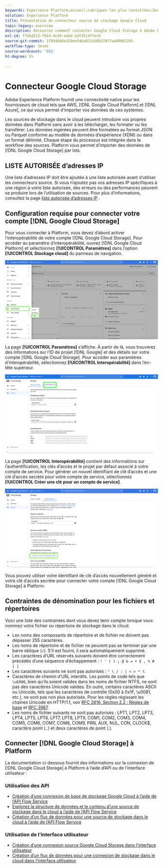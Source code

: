 ```yaml
---
keywords: Experience Platform;accueil;rubriques les plus consultées;Google Cloud Storage;stockage dans le cloud Google
solution: Experience Platform
title: Présentation du connecteur source de stockage Google Cloud
topic-legacy: overview
description: Découvrez comment connecter Google Cloud Storage à Adobe Experience Platform à l’aide des API ou de l’interface utilisateur.
exl-id: f7ebd213-f914-4c49-aebd-1df4514ffec0
source-git-commit: 1f9948d6e419ee5d6a021a589378f7aa990b7291
workflow-type: tm+mt
source-wordcount: '551'
ht-degree: 5%

---
```


# Connecteur Google Cloud Storage

Adobe Experience Platform fournit une connectivité native pour les fournisseurs de cloud tels que AWS, [!DNL Google Cloud Platform] et [!DNL Azure], ce qui vous permet d’importer vos données de ces systèmes.

Les sources de stockage dans le cloud peuvent introduire vos propres données dans Platform sans avoir à les télécharger, les formater ou les transférer. Les données ingérées peuvent être formatées au format JSON ou Parquet conforme au modèle de données d’expérience (XDM) ou dans un format délimité. Chaque étape du processus est intégrée dans le workflow des sources. Platform vous permet d’importer des données de [!DNL Google Cloud Storage] par lots.

## LISTE AUTORISÉE d’adresses IP

Une liste d’adresses IP doit être ajoutée à une liste autorisée avant d’utiliser les connecteurs source. Si vous n’ajoutez pas vos adresses IP spécifiques à une région à votre liste autorisée, des erreurs ou des performances peuvent se produire lors de l’utilisation de sources. Pour plus d’informations, consultez la page [liste autorisée d’adresses IP](../../ip-address-allow-list.md) .

## Configuration requise pour connecter votre compte [!DNL Google Cloud Storage]

Pour vous connecter à Platform, vous devez d’abord activer l’interopérabilité de votre compte [!DNL Google Cloud Storage]. Pour accéder au paramètre d’interopérabilité, ouvrez [!DNL Google Cloud Platform] et sélectionnez **[!UICONTROL Paramètres]** dans l’option **[!UICONTROL Stockage cloud]** du panneau de navigation.

![](../../images/tutorials/create/google-cloud-storage/nav.png)

La page **[!UICONTROL Paramètres]** s’affiche. À partir de là, vous trouverez des informations sur l’ID de projet [!DNL Google] et des détails sur votre compte [!DNL Google Cloud Storage]. Pour accéder aux paramètres d’interopérabilité, sélectionnez **[!UICONTROL Interopérabilité]** dans l’en-tête supérieur.

![](../../images/tutorials/create/google-cloud-storage/project-access.png)

La page **[!UICONTROL Interopérabilité]** contient des informations sur l’authentification, les clés d’accès et le projet par défaut associé à votre compte de service. Pour générer un nouvel identifiant de clé d’accès et une clé d’accès secrète pour votre compte de service, sélectionnez **[!UICONTROL Créer une clé pour un compte de service]**.

![](../../images/tutorials/create/google-cloud-storage/interoperability.png)

Vous pouvez utiliser votre identifiant de clé d’accès nouvellement généré et votre clé d’accès secrète pour connecter votre compte [!DNL Google Cloud Storage] à Platform.

## Contraintes de dénomination pour les fichiers et répertoires

Voici une liste des contraintes dont vous devez tenir compte lorsque vous nommez votre fichier ou répertoire de stockage dans le cloud.

- Les noms des composants de répertoire et de fichier ne doivent pas dépasser 255 caractères.
- Les noms de répertoire et de fichier ne peuvent pas se terminer par une barre oblique (`/`). S’il est fourni, il sera automatiquement supprimé.
- Les caractères d’URL réservés suivants doivent être correctement précédés d’une séquence d’échappement : `! ' ( ) ; @ & = + $ , % # [ ]`
- Les caractères suivants ne sont pas autorisés : `" \ / : | < > * ?`.
- Caractères de chemin d’URL interdits. Les points de code tels que `\uE000`, bien qu’ils soient valides dans les noms de fichier NTFS, ne sont pas des caractères Unicode valides. En outre, certains caractères ASCII ou Unicode, tels que les caractères de contrôle (0x00 à 0x1F, \u0081, etc.), ne sont pas non plus autorisés. Pour les règles régissant les chaînes Unicode en HTTP/1.1, voir [RFC 2616, Section 2.2 : Règles de base](https://www.ietf.org/rfc/rfc2616.txt) et [RFC 3987](https://www.ietf.org/rfc/rfc3987.txt).
- Les noms de fichier suivants ne sont pas autorisés : LPT1, LPT2, LPT3, LPT4, LPT5, LPT6, LPT7, LPT8, LPT9, COM1, COM2, COM3, COM4, COM5, COM6, COM7, COM8, COM9, PRN, AUX, NUL, CON, CLOCK$, caractère point (..) et deux caractères de point (.).

## Connecter [!DNL Google Cloud Storage] à Platform

La documentation ci-dessous fournit des informations sur la connexion de [!DNL Google Cloud Storage] à Platform à l’aide d’API ou de l’interface utilisateur :

### Utilisation des API

- [Création d’une connexion de base de stockage Google Cloud à l’aide de l’API Flow Service](../../tutorials/api/create/cloud-storage/google.md)
- [Explorez la structure de données et le contenu d’une source de stockage dans le cloud à l’aide de l’API Flow Service](../../tutorials/api/explore/cloud-storage.md)
- [Création d’un flux de données pour une source de stockage dans le cloud à l’aide de l’API Flow Service](../../tutorials/api/collect/cloud-storage.md)

### Utilisation de l’interface utilisateur

- [Création d’une connexion source Google Cloud Storage dans l’interface utilisateur](../../tutorials/ui/create/cloud-storage/google-cloud-storage.md)
- [Création d’un flux de données pour une connexion de stockage dans le cloud dans l’interface utilisateur](../../tutorials/ui/dataflow/batch/cloud-storage.md)
